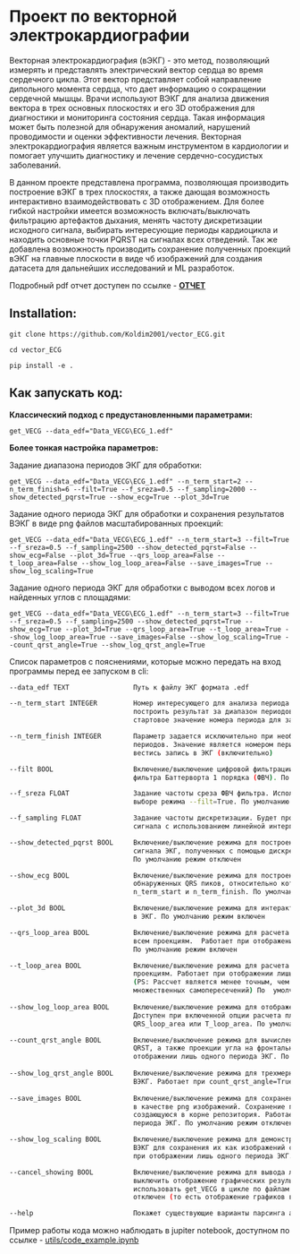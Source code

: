 # Проект по векторной электрокардиографии

Векторная электрокардиография (вЭКГ) - это метод, позволяющий измерять и представлять электрический вектор сердца во время сердечного цикла. Этот вектор представляет собой направление дипольного момента сердца, что дает информацию о сокращении сердечной мышцы. Врачи используют ВЭКГ для анализа движения вектора в трех основных плоскостях и его 3D отображения для диагностики и мониторинга состояния сердца. Такая информация может быть полезной для обнаружения аномалий, нарушений проводимости и оценки эффективности лечения. Векторная электрокардиография является важным инструментом в кардиологии и помогает улучшить диагностику и лечение сердечно-сосудистых заболеваний.

В данном проекте представлена программа, позволяющая производить построение вЭКГ в трех плоскостях, а также дающая возможность интерактивно взаимодействовать с 3D отображением. Для более гибкой настройки имеется возможность включать/выключать фильтрацию артефактов дыхания, менять частоту дискретизации исходного сигнала, выбирать интересующие периоды кардиоцикла и находить основные точки PQRST на сигналах всех отведений. Так же добавлена возможность производить сохранение полученных проекций вЭКГ на главные плоскости в виде чб изображений для создания датасета для дальнейших исследований и ML разработок.

Подробный pdf отчет доступен по ссылке - [__ОТЧЕТ__](https://github.com/Koldim2001/vector_ECG/blob/main/utils/Отчет%20по%20проекту%20get_VECG.pdf)

## Installation:
```
git clone https://github.com/Koldim2001/vector_ECG.git
```
```
cd vector_ECG
```
```
pip install -e .
```

## Как запускать код:

__Классический подход c предустановленными параметрами:__
```
get_VECG --data_edf="Data_VECG\ECG_1.edf"
```
__Более тонкая настройка параметров:__

Задание диапазона периодов ЭКГ для обработки:
```
get_VECG --data_edf="Data_VECG\ECG_1.edf" --n_term_start=2 --n_term_finish=6 --filt=True --f_sreza=0.5 --f_sampling=2000 --show_detected_pqrst=True --show_ecg=True --plot_3d=True
```

Задание одного периода ЭКГ для обработки и сохранения результатов ВЭКГ в виде png файлов масштабированных проекций:
```
get_VECG --data_edf="Data_VECG\ECG_1.edf" --n_term_start=3 --filt=True --f_sreza=0.5 --f_sampling=2500 --show_detected_pqrst=False --show_ecg=False --plot_3d=True --qrs_loop_area=False --t_loop_area=False --show_log_loop_area=False --save_images=True --show_log_scaling=True
```
Задание одного периода ЭКГ для обработки c выводом всех логов и найденных углов с площадями:
```
get_VECG --data_edf="Data_VECG\ECG_1.edf" --n_term_start=3 --filt=True --f_sreza=0.5 --f_sampling=2500 --show_detected_pqrst=True --show_ecg=True --plot_3d=True --qrs_loop_area=True --t_loop_area=True --show_log_loop_area=True --save_images=False --show_log_scaling=True --count_qrst_angle=True --show_log_qrst_angle=True
```

Список параметров с пояснениями, которые можно передать на вход программы перед ее запуском в cli:
```bash
--data_edf TEXT                Путь к файлу ЭКГ формата .edf

--n_term_start INTEGER         Номер интересующего для анализа периода кардиоцикла. Если необходимо
                               построить результат за диапазон периодов, то данный параметр задает 
                               стартовое значение номера периода для записи в ЭКГ

--n_term_finish INTEGER        Параметр задается исключительно при необходимости построить диапазон 
                               периодов. Значение является номером периода, до которого будет
                               вестись запись в ЭКГ (включительно)

--filt BOOL                    Включение/выключение цифровой фильтрации исходных сигналов с помощью
                               фильтра Баттерворта 1 порядка (ФВЧ). По умолчанию фильтрация отключена

--f_sreza FLOAT                Задание частоты среза ФВЧ фильтра. Используется исключительно при 
                               выборе режима --filt=True. По умолчанию = 0.7 Гц

--f_sampling FLOAT             Задание частоты дискретизации. Будет проведено ресемплирование исходного
                               сигнала с использованием линейной интерполяции. По умолчанию Fs=1500 Гц

--show_detected_pqrst BOOL     Включение/выключение режима для построения ключевых точек PQRST для
                               сигнала ЭКГ, полученных с помощью дискретных вейвлет преобразований.
                               По умолчанию режим отключен

--show_ecg BOOL                Включение/выключение режима для построения графиков всех отведений и
                               обнаруженных QRS пиков, относительно которых ведется подсчет номеров
                               n_term_start и n_term_finish. По умолчанию режим отключен

--plot_3d BOOL                 Включение/выключение режима для интерактивного отображения 3D графика
                               в ЭКГ. По умолчанию режим включен

--qrs_loop_area BOOL           Включение/выключение режима для расчета площади QRS петли по 
                               всем проекциям.  Работает при отображении лишь одного периода ЭКГ.
                               По умолчанию режим включен                         

--t_loop_area BOOL             Включение/выключение режима для расчета площади ST-T петли по всем 
                               проекциям. Работает при отображении лишь одного периода ЭКГ. 
                               (PS: Рассчет является менее точным, чем QRS петли из-за 
                               множественных самопересечений) По  умолчанию режим отключен
                                
--show_log_loop_area BOOL      Включение/выключение режима для отображения отдельных петель.
                               Доступен при включенной опции расчета площади какой-либо петли
                               QRS_loop_area или T_loop_area. По умолчанию режим отключен

--count_qrst_angle BOOL        Включение/выключение режима для вычисления пространственного угла
                               QRST, а также проекции угла на фронтальную плоскость. Работает при 
                               отображении лишь одного периода ЭКГ. По умолчанию режим включен
                               
--show_log_qrst_angle BOOL     Включение/выключение режима для трехмерного отображения угла QRST на
                               ВЭКГ. Работает при count_qrst_angle=True. По умолчанию режим отключен
            
--save_images BOOL             Включение/выключение режима для сохранения графиков в ЭКГ трех плоскостей
                               в качестве png изображений. Сохранение производится в папку saved_vECG,
                               создающуюся в корне репозитория. Работает при отображении лишь одного
                               периода ЭКГ. По умолчанию режим отключен

--show_log_scaling BOOL        Включение/выключение режима для демонстрации логов масштабирования
                               ВЭКГ для сохранения их как изображений с исходными пропорциями. Работает 
                               при отображении лишь одного периода ЭКГ. По умолчанию режим отключен

--cancel_showing BOOL          Включение/выключение режима для вывода любых графиков. Позволяет
                               выключить отображение графических результатов для возможности
                               использовать get_VECG в цикле по файлам ЭКГ. По умолчанию режим 
                               отключен (то есть отображение графиков включено)

--help                         Покажет существующие варианты парсинга аргументов в CLI

```

Пример работы кода можно наблюдать в jupiter notebook, доступном по ссылке - [utils/code_example.ipynb](https://nbviewer.org/github/Koldim2001/vector_ECG/blob/main/utils/code_example.ipynb)
